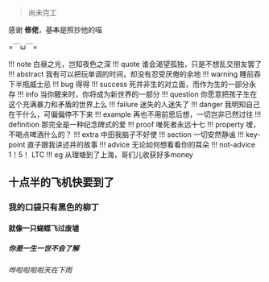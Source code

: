 > 尚未完工

感谢 **修佬**，<strike>基本是</strike>照抄他的喵

=￣ω￣=

!!! note 
    白昼之光，岂知夜色之深
!!! quote
    谁会渴望孤独，只是不想乱交朋友罢了
!!! abstract
    我有可以把玩单调的时间，却没有忍受厌倦的余地
!!! warning
    睡前吞下半瓶威士忌
!!! bug
    得得
!!! success
    死并非生的对立面，而作为生的一部分永存
!!! info
    当你醒来时，你将成为新世界的一部分
!!! question
    你愿意把孩子生在这个充满暴力和矛盾的世界上么
!!! failure
    迷失的人迷失了
!!! danger
    我明知自己在干什么，可偏偏停不下来
!!! example
    再也不用前思后想，一切岂非已然过往
!!! definition
    那完全是一种纪念碑式的爱
!!! proof
    唯死者永远十七
!!! property
    嗳，不喝点啤酒什么的？
!!! extra 
    中田我脑子不好使
!!! section
    一切安然静谧
!!! key-point
    直子跟我讲述井的故事
!!! advice 
    无论如何想看看你的耳朵
!!! not-advice
    1！5！ LTC
!!! eg
    从理塘到了上海，哥们儿收获好多money

## 十点半的飞机快要到了
### 我的口袋只有黑色的柳丁
#### 就像一只蝴蝶飞过废墟
##### 你是一生一世不会了解
###### 哗啦啦啦啦天在下雨 
